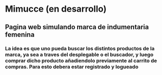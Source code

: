 # Mimucce (en desarrollo)

## Pagina web simulando marca de indumentaria femenina

### La idea es que uno pueda buscar los distintos productos de la marca, ya sea a traves del desplegable o el buscador, y luego comprar dicho producto añadiendolo previamente al carrito de compras. Para esto debera estar registrado y logueado
